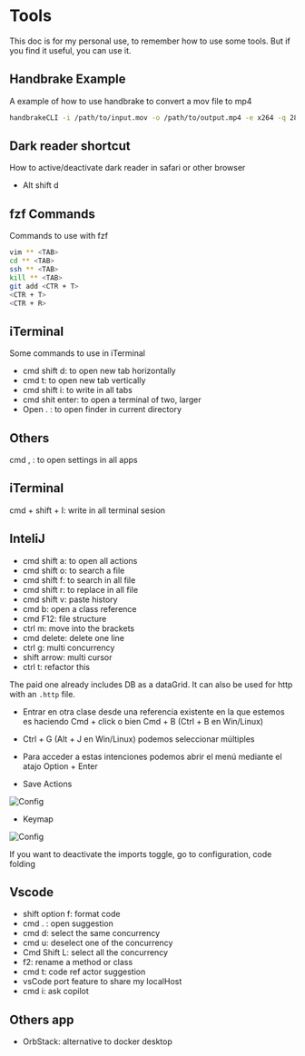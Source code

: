# Tools

This doc is for my personal use, to remember how to use some tools. But if you find it useful, you can use it.

## Handbrake Example

A example of how to use handbrake to convert a mov file to mp4

```bash
handbrakeCLI -i /path/to/input.mov -o /path/to/output.mp4 -e x264 -q 28 -r 15 -B 64 -X 1280 -O
```

## Dark reader shortcut

How to active/deactivate dark reader in safari or other browser

- Alt shift d

## fzf Commands

Commands to use with fzf

```bash
vim ** <TAB>
cd ** <TAB>
ssh ** <TAB>
kill ** <TAB>
git add <CTR + T>
<CTR + T>
<CTR + R>
```

## iTerminal

Some commands to use in iTerminal

- cmd shift d: to open new tab horizontally
- cmd t: to open new tab vertically
- cmd shift i: to write in all tabs
- cmd shit enter: to open a terminal of two, larger
- Open . : to open finder in current directory

## Others

cmd , : to open settings in all apps

## iTerminal

cmd + shift + I: write in all terminal sesion 

## InteliJ

- cmd shift a: to open all actions
- cmd shift o: to search a file
- cmd shift f: to search in all file
- cmd shift r: to replace in all file
- cmd shift v: paste history
- cmd b: open a class reference
- cmd F12: file structure
- ctrl m: move into the brackets
- cmd delete: delete one line
- ctrl g: multi concurrency
- shift arrow: multi cursor
- ctrl t: refactor this

The paid one already includes DB as a dataGrid. It can also be used for http with an `.http` file.

- Entrar en otra clase desde una referencia existente en la que estemos es haciendo Cmd + click o bien Cmd + B (Ctrl + B en Win/Linux)

- Ctrl + G (Alt + J en Win/Linux) podemos seleccionar múltiples

- Para acceder a estas intenciones podemos abrir el menú mediante el atajo Option + Enter

- Save Actions

![Config](https://i.ibb.co/B3DDv0M/Screenshot-2024-01-06-at-2-04-17-PM.png)

- Keymap

![Config](https://i.ibb.co/dKdFMNQ/Screenshot-2024-01-08-at-10-10-46-AM.png)

If you want to deactivate the imports toggle, go to configuration, code folding

## Vscode

- shift option f: format code
- cmd . : open suggestion
- cmd d: select the same concurrency
- cmd u: deselect one of the concurrency
- Cmd Shift L: select all the concurrency
- f2: rename a method or class
- cmd t: code ref actor suggestion
- vsCode port feature to share my localHost
- cmd i: ask copilot

## Others app

- OrbStack: alternative to docker desktop
